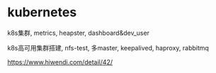 # kubernetes
k8s集群, metrics, heapster, dashboard&amp;dev_user

k8s高可用集群搭建, nfs-test, 多master, keepalived, haproxy, rabbitmq

https://www.hiwendi.com/detail/42/


